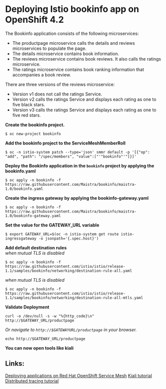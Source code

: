 # Deploying Istio bookinfo app on OpenShift 4.2

The Bookinfo application consists of the following microservices:
* The productpage microservice calls the details and reviews microservices to populate the page.
* The details microservice contains book information.
* The reviews microservice contains book reviews. It also calls the ratings microservice.
* The ratings microservice contains book ranking information that accompanies a book review.

There are three versions of the reviews microservice:

* Version v1 does not call the ratings Service.
* Version v2 calls the ratings Service and displays each rating as one to five black stars.
* Version v3 calls the ratings Service and displays each rating as one to five red stars.


**Create the bookinfo project.**
```
$ oc new-project bookinfo
```

**Add the bookinfo project to the ServiceMeshMemberRoll**
```
$ oc -n istio-system patch --type='json' smmr default -p '[{"op": "add", "path": "/spec/members", "value":["'"bookinfo"'"]}]'
```

**Deploy the Bookinfo application in the `bookinfo` project by applying the bookinfo.yaml**
```
$ oc apply -n bookinfo -f https://raw.githubusercontent.com/Maistra/bookinfo/maistra-1.0/bookinfo.yaml
```

**Create the ingress gateway by applying the bookinfo-gateway.yaml**
```
$ oc apply -n bookinfo -f https://raw.githubusercontent.com/Maistra/bookinfo/maistra-1.0/bookinfo-gateway.yaml
```

**Set the value for the GATEWAY_URL variable**
```
$ export GATEWAY_URL=$(oc -n istio-system get route istio-ingressgateway -o jsonpath='{.spec.host}')
```

**Add default destination rules**  
*when mutual TLS is disabled*
```
$ oc apply -n bookinfo -f https://raw.githubusercontent.com/istio/istio/release-1.1/samples/bookinfo/networking/destination-rule-all.yaml
```

*when mutual TLS is disabled*
```
$ oc apply -n bookinfo -f https://raw.githubusercontent.com/istio/istio/release-1.1/samples/bookinfo/networking/destination-rule-all-mtls.yaml
```

**Validate Deployment**
```
curl -o /dev/null -s -w "%{http_code}\n" http://$GATEWAY_URL/productpage
```

*Or navigate to  `http://$GATEWAYURL/productpage` in your browser.*
```
echo http://$GATEWAY_URL/productpage
```

**You can now open tools like kiali**

## Links:
[Deploying applications on Red Hat OpenShift Service Mesh](https://docs.openshift.com/container-platform/4.2/service_mesh/service_mesh_day_two/prepare-to-deploy-applications-ossm.html)
[Kiali tutorial](https://docs.openshift.com/container-platform/4.2/service_mesh/service_mesh_day_two/ossm-tutorial-kiali.html)
[Distributed tracing tutorial](https://docs.openshift.com/container-platform/4.2/service_mesh/service_mesh_day_two/ossm-tutorial-jaeger-tracing.html)
